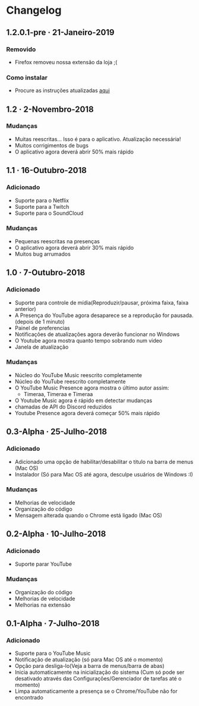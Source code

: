 # Changelog

## 1.2.0.1-pre · 21-Janeiro-2019

### Removido

* Firefox removeu nossa extensão da loja ;\(

### Como instalar

*  Procure as instruções atualizadas [aqui](installation/extension.md) 

## 1.2 · 2-Novembro-2018

### Mudanças

* Muitas reescritas... Isso é para o aplicativo. Atualização necessária!
* Muitos corrigimentos de bugs
* O aplicativo agora deverá abrir 50% mais rápido

## 1.1 · 16-Outubro-2018

### Adicionado

* Suporte para o Netflix 
* Suporte para a Twitch
* Suporte para o SoundCloud

### Mudanças

* Pequenas reescritas na presenças
* O aplicativo agora deverá abrir 30% mais rápido
* Muitos bug arrumados

## 1.0 · 7-Outubro-2018

### Adicionado

* Suporte para controle de mídia\(Reproduzir/pausar, próxima faixa, faixa anterior\)
* A Presença do YouTube agora desaparece se a reprodução for pausada. \(depois de 1 minuto\)
* Painel de preferencias
* Notificações de atualizações agora deverão funcionar no Windows 
* O Youtube agora mostra quanto tempo sobrando num video
* Janela de atualização

### Mudanças

* Núcleo do YouTube Music reescrito completamente
* Núcleo do YouTube reescrito completamente
* O YouTube Music Presence agora mostra o último autor assim:
  * Timeraa, Timeraa e Timeraa
* O Youtube Music agora é rápido em detectar mudanças
* chamadas de API do Discord reduzidos
* Youtube Presence agora deverá começar 50% mais rápido

## 0.3-Alpha · 25-Julho-2018

### Adicionado

* Adicionado uma opção de habilitar/desabilitar o titulo na barra de menus \(Mac OS\)
* Instalador \(Só para Mac OS até agora, desculpe usuários de Windows :I\)

### Mudanças

* Melhorias de velocidade
* Organização do código
* Mensagem alterada quando o Chrome está ligado \(Mac OS\)

## 0.2-Alpha · 10-Julho-2018

### Adicionado

* Suporte parar YouTube

### Mudanças

* Organização do código 
* Melhorias de velocidade
* Melhorias na extensão

## 0.1-Alpha · 7-Julho-2018

### Adicionado

* Suporte para o YouTube Music
* Notificação de atualização \(só para Mac OS até o momento\)
* Opção para desliga-lo\(Veja a barra de menus/barra de abas\)
* Inicia automaticamente na inicialização do sistema \(Cum só pode ser desativado através das Configurações/Gerenciador de tarefas até o momento\)
* Limpa automaticamente a presença se o Chrome/YouTube não for encontrado




